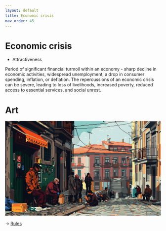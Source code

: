 ```yaml
---
layout: default
title: Economic crisis
nav_order: 45
---
```


# Economic crisis


* Attractiveness

Period of significant financial turmoil within an economy - sharp decline in economic activities, widespread unemployment, a drop in consumer spending, inflation, or deflation. The repercussions of an economic crisis can be severe, leading to loss of livelihoods, increased poverty, reduced access to essential services, and social unrest.

# Art

![](art/eEco.png)


-> [Rules](rules.md)

